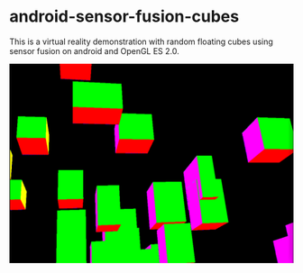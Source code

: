 # android-sensor-fusion-cubes

This is a virtual reality demonstration with random floating cubes using sensor fusion on android and OpenGL ES 2.0.

![screenshot](screenshot.png)
